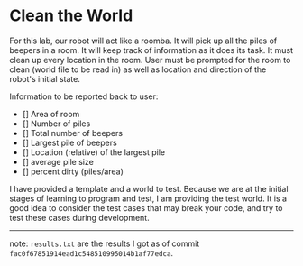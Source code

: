 # Clean the World

For this lab, our robot will act like a roomba. It will pick up all the piles of beepers in a room. It will
keep track of information as it does its task. It must clean up every location in the room. User
must be prompted for the room to clean (world file to be read in) as well as location and direction of
the robot's initial state.

Information to be reported back to user:

- [] Area of room
- [] Number of piles
- [] Total number of beepers
- [] Largest pile of beepers
- [] Location (relative) of the largest pile
- [] average pile size
- [] percent dirty (piles/area)

I have provided a template and a world to test. Because we are at the initial stages of learning to
program and test, I am providing the test world. It is a good idea to consider the test cases that
may break your code, and try to test these cases during development.

---

note: `results.txt` are the results I got as of commit `fac0f67851914ead1c548510995014b1af77edca`.
